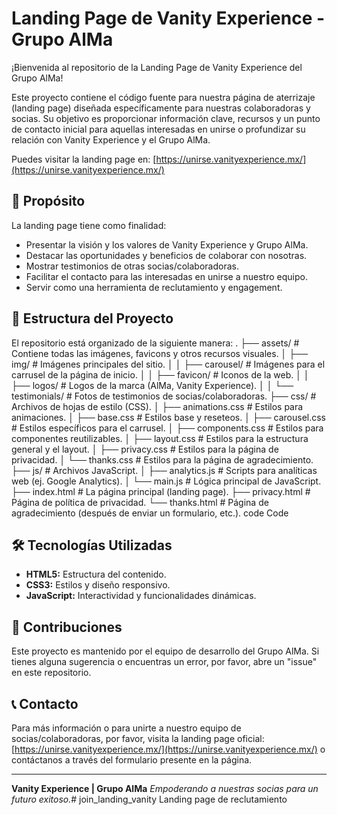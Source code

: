 # Landing Page de Vanity Experience - Grupo AlMa

¡Bienvenida al repositorio de la Landing Page de Vanity Experience del Grupo AlMa!

Este proyecto contiene el código fuente para nuestra página de aterrizaje (landing page) diseñada específicamente para nuestras colaboradoras y socias. Su objetivo es proporcionar información clave, recursos y un punto de contacto inicial para aquellas interesadas en unirse o profundizar su relación con Vanity Experience y el Grupo AlMa.

Puedes visitar la landing page en: [https://unirse.vanityexperience.mx/](https://unirse.vanityexperience.mx/)

## 🚀 Propósito

La landing page tiene como finalidad:
*   Presentar la visión y los valores de Vanity Experience y Grupo AlMa.
*   Destacar las oportunidades y beneficios de colaborar con nosotras.
*   Mostrar testimonios de otras socias/colaboradoras.
*   Facilitar el contacto para las interesadas en unirse a nuestro equipo.
*   Servir como una herramienta de reclutamiento y engagement.

## 📁 Estructura del Proyecto

El repositorio está organizado de la siguiente manera:
.
├── assets/ # Contiene todas las imágenes, favicons y otros recursos visuales.
│ ├── img/ # Imágenes principales del sitio.
│ │ ├── carousel/ # Imágenes para el carrusel de la página de inicio.
│ │ ├── favicon/ # Iconos de la web.
│ │ ├── logos/ # Logos de la marca (AlMa, Vanity Experience).
│ │ └── testimonials/ # Fotos de testimonios de socias/colaboradoras.
├── css/ # Archivos de hojas de estilo (CSS).
│ ├── animations.css # Estilos para animaciones.
│ ├── base.css # Estilos base y reseteos.
│ ├── carousel.css # Estilos específicos para el carrusel.
│ ├── components.css # Estilos para componentes reutilizables.
│ ├── layout.css # Estilos para la estructura general y el layout.
│ ├── privacy.css # Estilos para la página de privacidad.
│ └── thanks.css # Estilos para la página de agradecimiento.
├── js/ # Archivos JavaScript.
│ ├── analytics.js # Scripts para analíticas web (ej. Google Analytics).
│ └── main.js # Lógica principal de JavaScript.
├── index.html # La página principal (landing page).
├── privacy.html # Página de política de privacidad.
└── thanks.html # Página de agradecimiento (después de enviar un formulario, etc.).
code
Code
## 🛠️ Tecnologías Utilizadas

*   **HTML5:** Estructura del contenido.
*   **CSS3:** Estilos y diseño responsivo.
*   **JavaScript:** Interactividad y funcionalidades dinámicas.

## 🤝 Contribuciones

Este proyecto es mantenido por el equipo de desarrollo del Grupo AlMa. Si tienes alguna sugerencia o encuentras un error, por favor, abre un "issue" en este repositorio.

## 📞 Contacto

Para más información o para unirte a nuestro equipo de socias/colaboradoras, por favor, visita la landing page oficial: [https://unirse.vanityexperience.mx/](https://unirse.vanityexperience.mx/) o contáctanos a través del formulario presente en la página.

---

**Vanity Experience | Grupo AlMa**
*Empoderando a nuestras socias para un futuro exitoso.*# join_landing_vanity
Landing page de reclutamiento
